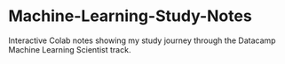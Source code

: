 # Machine-Learning-Study-Notes
Interactive Colab notes showing my study journey through the Datacamp Machine Learning Scientist track.
